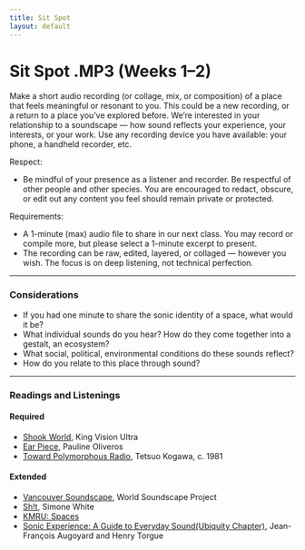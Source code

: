 ```yaml
---
title: Sit Spot
layout: default
---
```


# Sit Spot .MP3 (Weeks 1–2)

Make a short audio recording (or collage, mix, or composition) of a place that feels meaningful or resonant to you. This could be a new recording, or a return to a place you’ve explored before. We’re interested in your relationship to a soundscape — how sound reflects your experience, your interests, or your work. Use any recording device you have available: your phone, a handheld recorder, etc.

Respect:
- Be mindful of your presence as a listener and recorder. Be respectful of other people and other species. You are encouraged to redact, obscure, or edit out any content you feel should remain private or protected.

Requirements:
- A 1-minute (max) audio file to share in our next class. You may record or compile more, but please select a 1-minute excerpt to present.
- The recording can be raw, edited, layered, or collaged — however you wish. The focus is on deep listening, not technical perfection.

---

### Considerations

- If you had one minute to share the sonic identity of a space, what would it be?
- What individual sounds do you hear? How do they come together into a gestalt, an ecosystem?
- What social, political, environmental conditions do these sounds reflect?
- How do you relate to this place through sound?

---

### Readings and Listenings

#### Required
- [Shook World](https://algierstheband.bandcamp.com/album/shook-world-hosted-by-algiers), King Vision Ultra
- [Ear Piece](https://www.kim-cohen.com/Assets/CourseAssets/Texts/Oliveros_Ear%20Piece%20(1998).PDF), Pauline Oliveros
- [Toward Polymorphous Radio](https://drive.google.com/file/d/1YDdtHzgt00Tn1E4vpdQdbLqyKVmCRprT/view?usp=sharing), Tetsuo Kogawa, c. 1981

#### Extended
- [Vancouver Soundscape](https://www.sfu.ca/sonic-studio-webdav/WSP_Doc/Booklets/Vanscape1.pdf), World Soundscape Project
- [Sh!t](https://attachments.are.na/35567766/27327d5618ff01a2c81ba82337b3a6c2.pdf?1743106294), Simone White
- [KMRU: Spaces](https://www.youtube.com/watch?v=jxRbgvRNoS4)
- [Sonic Experience: A Guide to Everyday Sound(Ubiquity Chapter)](https://attachments.are.na/12509280/108be580b3e8789556c4a09eb6f06bf2.pdf?1626041041), Jean-François Augoyard and Henry Torgue
